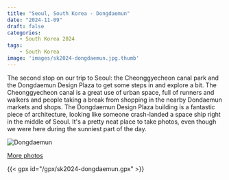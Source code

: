 ```yaml
---
title: "Seoul, South Korea - Dongdaemun"
date: "2024-11-09"
draft: false
categories: 
    - South Korea 2024
tags:
    - South Korea
image: 'images/sk2024-dongdaemun.jpg.thumb'
---
```


The second stop on our trip to Seoul: the Cheonggyecheon canal park and the Dongdaemun Design Plaza to get some steps in and explore a bit. The Cheonggyecheon canal is a great use of urban space, full of runners and walkers and people taking a break from shopping in the nearby Dondaemun markets and shops. The Dongdaemun Design Plaza building is a fantastic piece of architecture, looking like someone crash-landed a space ship right in the middle of Seoul. It's a pretty neat place to take photos, even though we were here during the sunniest part of the day.


![Dongdaemun](/images/sk2024-dongdaemun.jpg)

[More photos](https://photos.app.goo.gl/yEuQ5VwhUBn4Kwz58)

{{< gpx id="/gpx/sk2024-dongdaemun.gpx" >}}
